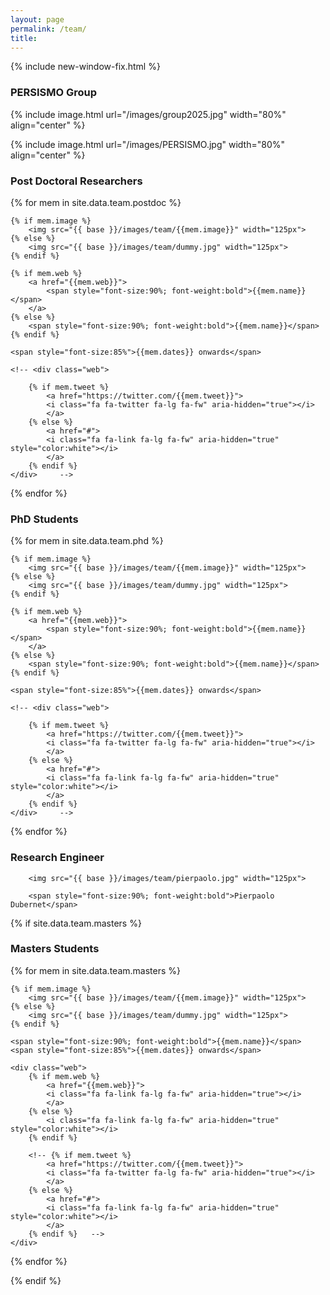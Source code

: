 ```yaml
---
layout: page
permalink: /team/
title: 
---
```


{% include new-window-fix.html %}

<h3>PERSISMO Group</h3>  
{% include image.html url="/images/group2025.jpg" width="80%" align="center" %}

{% include image.html url="/images/PERSISMO.jpg" width="80%" align="center" %}
 
<h3>Post Doctoral Researchers</h3>   
<div class="teams">
{% for mem in site.data.team.postdoc %}
<div class="member">

	{% if mem.image %}
		<img src="{{ base }}/images/team/{{mem.image}}" width="125px">
	{% else %}
		<img src="{{ base }}/images/team/dummy.jpg" width="125px">
	{% endif %}

	{% if mem.web %} 	
		<a href="{{mem.web}}">
			<span style="font-size:90%; font-weight:bold">{{mem.name}}</span>
		</a>
	{% else %}	
		<span style="font-size:90%; font-weight:bold">{{mem.name}}</span>
	{% endif %}  

	<span style="font-size:85%">{{mem.dates}} onwards</span>

	<!-- <div class="web">

		{% if mem.tweet %} 
			<a href="https://twitter.com/{{mem.tweet}}">
			<i class="fa fa-twitter fa-lg fa-fw" aria-hidden="true"></i>
			</a>
		{% else %}	
			<a href="#">
			<i class="fa fa-link fa-lg fa-fw" aria-hidden="true" style="color:white"></i>
			</a>
		{% endif %}  
	</div>     -->
	
</div>
{% endfor %}  
</div>


<h3>PhD Students</h3>
<div class="teams">
{% for mem in site.data.team.phd %}
<div class="member">

	{% if mem.image %}
		<img src="{{ base }}/images/team/{{mem.image}}" width="125px">
	{% else %}
		<img src="{{ base }}/images/team/dummy.jpg" width="125px">
	{% endif %}

	{% if mem.web %} 	
		<a href="{{mem.web}}">
			<span style="font-size:90%; font-weight:bold">{{mem.name}}</span>
		</a>
	{% else %}	
		<span style="font-size:90%; font-weight:bold">{{mem.name}}</span>
	{% endif %}  

	<span style="font-size:85%">{{mem.dates}} onwards</span>

	<!-- <div class="web">

		{% if mem.tweet %} 
			<a href="https://twitter.com/{{mem.tweet}}">
			<i class="fa fa-twitter fa-lg fa-fw" aria-hidden="true"></i>
			</a>
		{% else %}	
			<a href="#">
			<i class="fa fa-link fa-lg fa-fw" aria-hidden="true" style="color:white"></i>
			</a>
		{% endif %}  
	</div>     -->
	
</div>
{% endfor %}  
</div>

<h3>Research Engineer</h3>   
<div class="teams">
<div class="member">

	
		<img src="{{ base }}/images/team/pierpaolo.jpg" width="125px">

		<span style="font-size:90%; font-weight:bold">Pierpaolo Dubernet</span>
	
</div> 
</div>

{% if site.data.team.masters %}

<h3>Masters Students</h3>
<div class="teams">
{% for mem in site.data.team.masters %}
<div class="member">

	{% if mem.image %}
		<img src="{{ base }}/images/team/{{mem.image}}" width="125px">
	{% else %}
		<img src="{{ base }}/images/team/dummy.jpg" width="125px">
	{% endif %}

	<span style="font-size:90%; font-weight:bold">{{mem.name}}</span>
	<span style="font-size:85%">{{mem.dates}} onwards</span>

	<div class="web">
		{% if mem.web %} 
			<a href="{{mem.web}}">
			<i class="fa fa-link fa-lg fa-fw" aria-hidden="true"></i>
			</a>
		{% else %}	
			<i class="fa fa-link fa-lg fa-fw" aria-hidden="true" style="color:white"></i>
		{% endif %}  

		<!-- {% if mem.tweet %} 
			<a href="https://twitter.com/{{mem.tweet}}">
			<i class="fa fa-twitter fa-lg fa-fw" aria-hidden="true"></i>
			</a>
		{% else %}	
			<a href="#">
			<i class="fa fa-link fa-lg fa-fw" aria-hidden="true" style="color:white"></i>
			</a>
		{% endif %}   -->
	</div>    
	
</div>
{% endfor %}  
</div>

{% endif %}  

